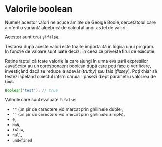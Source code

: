 # Valorile boolean

Numele acestor valori ne aduce aminte de George Boole, cercetătorul care a oferit o variantă algebrică de calcul al unor astfel de valori.

Acestea sunt `true` și `false`.

Testarea după aceste valori este foarte importantă în logica unui program. În funcție de valoare sunt luate decizii în ceea ce privește firul de execuție.

Reține faptul că toate valorile la care ajungi în urma evaluării expresiilor JavaScript au un corespondent boolean după care poți face o verificare, investigând dacă se reduce la adevăr (*truthy*) sau fals (*flasey*). Poți chiar să testezi apelând obiectul intern căruia îi pasezi drept parametru valoarea de test.

```javascript
Boolean('test'); // true
```

Valorile care sunt evaluate la `false`:

- `""` (un șir de caractere vid marcat prin ghilimele duble),
- `''` (un șir de caractere vid marcat prin ghilimele simple),
- `0`,
- `NaN`,
- `false`,
- `null`,
- `undefined`
